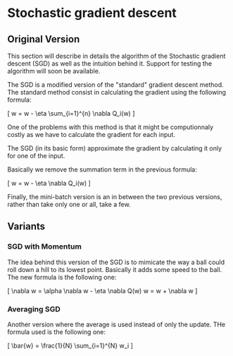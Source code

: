 # Stochastic gradient descent

## Original Version

This section will describe in details the algorithm of the Stochastic gradient descent (SGD) as well as the intuition behind it. Support for testing the algorithm will soon be available.


The SGD is a modified version of the "standard" gradient descent method. The standard method consist in calculating the gradient using the following formula:

\[
w = w - \eta \sum_{i=1}^{n} \nabla Q_i(w)
\]

One of the problems with this method is that it might be computionnaly costly as we have to calculate the gradient for each input.

The SGD (in its basic form) approximate the gradient by calculating it only for one of the input.

Basically we remove the summation term in the previous formula:

\[
w = w - \eta \nabla Q_i(w)
\]

Finally, the mini-batch version is an in between the two previous versions, rather than take only one or all, take a few.


## Variants

### SGD with Momentum

The idea behind this version of the SGD is to mimicate the way a ball could roll down a hill to its lowest point. Basically it adds some speed to the ball. The new formula is the following one:

\[
\nabla w = \alpha \nabla w - \eta \nabla Q(w)
w = w + \nabla w
\]

### Averaging SGD

Another version where the average is used instead of only the update.
THe formula used is the following one:

\[
\bar{w} = \frac{1}{N} \sum_{i=1}^{N} w_i
\]
